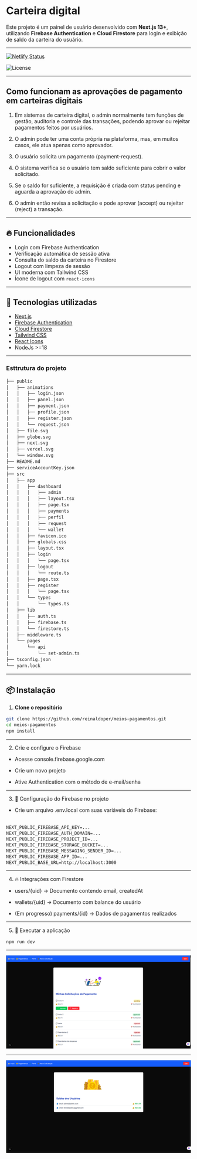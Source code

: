 # Carteira digital

Este projeto é um painel de usuário desenvolvido com **Next.js 13+**, utilizando **Firebase Authentication** e **Cloud Firestore** para login e exibição de saldo da carteira do usuário.

---

[![Netlify Status](https://api.netlify.com/api/v1/badges/934ccc42-6524-44cf-bf55-b6e50d70f4e2/deploy-status)](https://app.netlify.com/projects/meios-de-pagamentos/deploys)

![License](https://img.shields.io/github/license/reinaldoper/meios-pagamentos)


---

## Como funcionam as aprovações de pagamento em carteiras digitais

1. Em sistemas de carteira digital, o admin normalmente tem funções de gestão, auditoria e controle das transações, podendo aprovar ou rejeitar pagamentos feitos por usuários.

2. O admin pode ter uma conta própria na plataforma, mas, em muitos casos, ele atua apenas como aprovador.

3. O usuário solicita um pagamento (payment-request).

4. O sistema verifica se o usuário tem saldo suficiente para cobrir o valor solicitado.

5. Se o saldo for suficiente, a requisição é criada com status pending e aguarda a aprovação do admin.

6. O admin então revisa a solicitação e pode aprovar (accept) ou rejeitar (reject) a transação.

---

## 🔥 Funcionalidades

- Login com Firebase Authentication
- Verificação automática de sessão ativa
- Consulta do saldo da carteira no Firestore
- Logout com limpeza de sessão
- UI moderna com Tailwind CSS
- Ícone de logout com `react-icons`

---

## 🚀 Tecnologias utilizadas

- [Next.js](https://nextjs.org/)
- [Firebase Authentication](https://firebase.google.com/products/auth)
- [Cloud Firestore](https://firebase.google.com/products/firestore)
- [Tailwind CSS](https://tailwindcss.com/)
- [React Icons](https://react-icons.github.io/react-icons)
- NodeJs >=18

---

### Esttrutura do projeto

```bash
├── public
│   ├── animations
│   │   ├── login.json
│   │   ├── panel.json
│   │   ├── payment.json
│   │   ├── profile.json
│   │   ├── register.json
│   │   └── request.json
│   ├── file.svg
│   ├── globe.svg
│   ├── next.svg
│   ├── vercel.svg
│   └── window.svg
├── README.md
├── serviceAccountKey.json
├── src
│   ├── app
│   │   ├── dashboard
│   │   │   ├── admin
│   │   │   ├── layout.tsx
│   │   │   ├── page.tsx
│   │   │   ├── payments
│   │   │   ├── perfil
│   │   │   ├── request
│   │   │   └── wallet
│   │   ├── favicon.ico
│   │   ├── globals.css
│   │   ├── layout.tsx
│   │   ├── login
│   │   │   └── page.tsx
│   │   ├── logout
│   │   │   └── route.ts
│   │   ├── page.tsx
│   │   ├── register
│   │   │   └── page.tsx
│   │   └── types
│   │       └── types.ts
│   ├── lib
│   │   ├── auth.ts
│   │   ├── firebase.ts
│   │   └── firestore.ts
│   ├── middleware.ts
│   └── pages
│       └── api
│           └── set-admin.ts
├── tsconfig.json
└── yarn.lock
```

---

## 📦 Instalação

1. **Clone o repositório**

```bash
git clone https://github.com/reinaldoper/meios-pagamentos.git
cd meios-pagamentos
npm install
```

---

2. Crie e configure o Firebase

- Acesse console.firebase.google.com

- Crie um novo projeto

- Ative Authentication com o método de e-mail/senha

---

3. 🔐 Configuração do Firebase no projeto
- Crie um arquivo .env.local com suas variáveis do Firebase:

```env

NEXT_PUBLIC_FIREBASE_API_KEY=...
NEXT_PUBLIC_FIREBASE_AUTH_DOMAIN=...
NEXT_PUBLIC_FIREBASE_PROJECT_ID=...
NEXT_PUBLIC_FIREBASE_STORAGE_BUCKET=...
NEXT_PUBLIC_FIREBASE_MESSAGING_SENDER_ID=...
NEXT_PUBLIC_FIREBASE_APP_ID=...
NEXT_PUBLIC_BASE_URL=http://localhost:3000

```
---

4. 🔥 Integrações com Firestore
- users/{uid} → Documento contendo email, createdAt

- wallets/{uid} → Documento com balance do usuário

- (Em progresso) payments/{id} → Dados de pagamentos realizados

---

5. 🧪 Executar a aplicação

```bash
npm run dev
```
---

![payments](./public/tela.png)

---

![admin](./public/tela1.png)